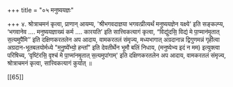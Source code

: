+++
title = "०५ मनुष्ययज्ञः"

+++
४. श्रोत्राचमनं कृत्वा, प्राणान् आयम्य, 'श्रीभगवदाज्ञया भगवत्प्रीत्यर्थं मनुष्ययज्ञेन यक्ष्ये' इति सङ्कल्प्य, ‘भगवानेव .... मनुष्ययज्ञाख्यं कर्म .... कारयति’ इति सात्त्विकत्यागं कृत्वा, “विद्यु॑दसि॒ विद्य॑ मे पा॒प्मान॑मृ॒तात् स॒त्यमुपै॑मि’’ इति दक्षिणकरतलेन अप आदाय, वामकरतलं संमृज्य, मध्यभागात् अग्रदानान्न द्विगुणमन्नं गृहीत्वा अग्रदान-भूतबलयोर्मध्ये "म॒नु॒ष्ये᳚भ्यो॒ हन्ता᳚” इति देवतीर्थेन भूमौ बलिं निधाय, (मनुष्येभ्य इदं न मम) इत्युक्त्वा परिषिच्य, ‘वृष्टि॑रसि॒ वृश्च॑ मे पा॒प्मा॑नमृ॒तात् स॒त्यमुपा॑गाम्' इति दक्षिणकरतलेन अप आदाय, वामकरतलं संमृज्य, श्रोत्राचमनं कृत्वा, सात्त्विकत्यागं कुर्यात् ॥ 

[[65]]
